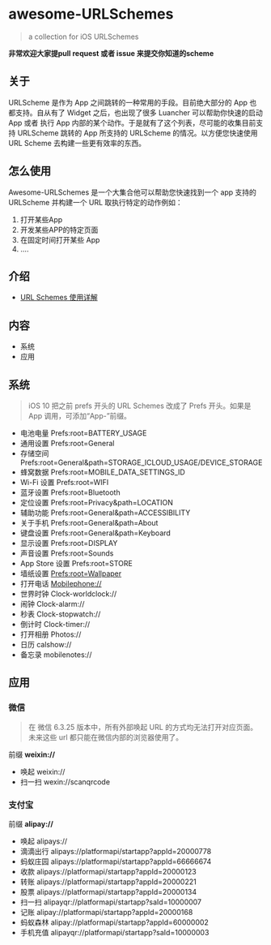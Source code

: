 # awesome-URLSchemes
> a collection for iOS URLSchemes

**非常欢迎大家提pull request 或者 issue 来提交你知道的scheme**


## 关于

URLScheme 是作为 App 之间跳转的一种常用的手段。目前绝大部分的 App 也都支持。自从有了 Widget 之后，也出现了很多 Luancher 可以帮助你快速的启动 App 或者 执行 App 内部的某个动作。于是就有了这个列表，尽可能的收集目前支持 URLScheme 跳转的 App 所支持的 URLScheme 的情况。以方便您快速使用 URL Scheme 去构建一些更有效率的东西。


## 怎么使用

Awesome-URLSchemes 是一个大集合他可以帮助您快速找到一个 app 支持的 URLScheme 并构建一个 URL 取执行特定的动作例如：

1. 打开某些App
2. 开发某些APP的特定页面
3. 在固定时间打开某些 App
4. ....

## 介绍

* [URL Schemes 使用详解](https://sspai.com/post/31500)

## 内容

* 系统
* 应用



## 系统

> iOS 10 把之前 prefs 开头的 URL Schemes 改成了 Prefs 开头。如果是 App 调用，可添加“App-”前缀。

* 电池电量 Prefs:root=BATTERY_USAGE
* 通用设置 Prefs:root=General
* 存储空间 Prefs:root=General&path=STORAGE_ICLOUD_USAGE/DEVICE_STORAGE
* 蜂窝数据 Prefs:root=MOBILE_DATA_SETTINGS_ID
* Wi-Fi 设置 Prefs:root=WIFI
* 蓝牙设置 Prefs:root=Bluetooth
* 定位设置 Prefs:root=Privacy&path=LOCATION
* 辅助功能 Prefs:root=General&path=ACCESSIBILITY
* 关于手机 Prefs:root=General&path=About
* 键盘设置 Prefs:root=General&path=Keyboard
* 显示设置 Prefs:root=DISPLAY
* 声音设置 Prefs:root=Sounds
* App Store 设置 Prefs:root=STORE
* 墙纸设置 [Prefs:root=Wallpaper](Prefs:root=Wallpaper)
* 打开电话 [Mobilephone://](Mobilephone://)
* 世界时钟 Clock-worldclock://
* 闹钟 Clock-alarm://
* 秒表 Clock-stopwatch://
* 倒计时 Clock-timer://
* 打开相册 Photos://
* 日历 calshow://
* 备忘录 mobilenotes://


## 应用

### 微信

> 在 微信 6.3.25 版本中，所有外部唤起 URL 的方式均无法打开对应页面。 未来这些 url 都只能在微信内部的浏览器使用了。


前缀 **weixin://**

* 唤起 weixin://
* 扫一扫 wexin://scanqrcode


### 支付宝

前缀 **alipay://**

* 唤起 alipays://
* 滴滴出行 alipays://platformapi/startapp?appId=20000778
* 蚂蚁庄园 alipays://platformapi/startapp?appId=66666674
* 收款 alipays://platformapi/startapp?appId=20000123
* 转账 alipays://platformapi/startapp?appId=20000221
* 股票 alipays://platformapi/startapp?appId=20000134
* 扫一扫 alipayqr://platformapi/startapp?saId=10000007
* 记账 alipay://platformapi/startapp?appId=20000168
* 蚂蚁森林 alipay://platformapi/startapp?appId=60000002
* 手机充值 alipayqr://platformapi/startapp?saId=10000003
